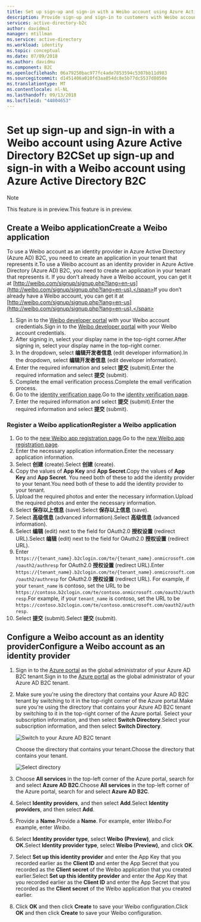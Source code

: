 ```yaml
---
title: Set up sign-up and sign-in with a Weibo account using Azure Active Directory B2C | Microsoft Docs
description: Provide sign-up and sign-in to customers with Weibo accounts in your applications using Azure Active Directory B2C.
services: active-directory-b2c
author: davidmu1
manager: mtillman
ms.service: active-directory
ms.workload: identity
ms.topic: conceptual
ms.date: 07/09/2018
ms.author: davidmu
ms.component: B2C
ms.openlocfilehash: 06a79250bac977fc4ade7853594c5307bb11d983
ms.sourcegitcommit: d1451406a010fd3aa854dc8e5b77dc5537d8050e
ms.translationtype: MT
ms.contentlocale: nl-NL
ms.lasthandoff: 09/13/2018
ms.locfileid: "44804653"
---
```

# <a name="set-up-sign-up-and-sign-in-with-a-weibo-account-using-azure-active-directory-b2c"></a><span data-ttu-id="4f76c-103">Set up sign-up and sign-in with a Weibo account using Azure Active Directory B2C</span><span class="sxs-lookup"><span data-stu-id="4f76c-103">Set up sign-up and sign-in with a Weibo account using Azure Active Directory B2C</span></span>

> [!NOTE]
> <span data-ttu-id="4f76c-104">This feature is in preview.</span><span class="sxs-lookup"><span data-stu-id="4f76c-104">This feature is in preview.</span></span>
> 

## <a name="create-a-weibo-application"></a><span data-ttu-id="4f76c-105">Create a Weibo application</span><span class="sxs-lookup"><span data-stu-id="4f76c-105">Create a Weibo application</span></span>

<span data-ttu-id="4f76c-106">To use a Weibo account as an identity provider in Azure Active Directory (Azure AD) B2C, you need to create an application in your tenant that represents it.</span><span class="sxs-lookup"><span data-stu-id="4f76c-106">To use a Weibo account as an identity provider in Azure Active Directory (Azure AD) B2C, you need to create an application in your tenant that represents it.</span></span> <span data-ttu-id="4f76c-107">If you don’t already have a Weibo account, you can get it at [http://weibo.com/signup/signup.php?lang=en-us](http://weibo.com/signup/signup.php?lang=en-us).</span><span class="sxs-lookup"><span data-stu-id="4f76c-107">If you don’t already have a Weibo account, you can get it at [http://weibo.com/signup/signup.php?lang=en-us](http://weibo.com/signup/signup.php?lang=en-us).</span></span>

1. <span data-ttu-id="4f76c-108">Sign in to the [Weibo developer portal](http://open.weibo.com/) with your Weibo account credentials.</span><span class="sxs-lookup"><span data-stu-id="4f76c-108">Sign in to the [Weibo developer portal](http://open.weibo.com/) with your Weibo account credentials.</span></span>
2. <span data-ttu-id="4f76c-109">After signing in, select your display name in the top-right corner.</span><span class="sxs-lookup"><span data-stu-id="4f76c-109">After signing in, select your display name in the top-right corner.</span></span>
3. <span data-ttu-id="4f76c-110">In the dropdown, select **编辑开发者信息** (edit developer information).</span><span class="sxs-lookup"><span data-stu-id="4f76c-110">In the dropdown, select **编辑开发者信息** (edit developer information).</span></span>
4. <span data-ttu-id="4f76c-111">Enter the required information and select **提交** (submit).</span><span class="sxs-lookup"><span data-stu-id="4f76c-111">Enter the required information and select **提交** (submit).</span></span>
5. <span data-ttu-id="4f76c-112">Complete the email verification process.</span><span class="sxs-lookup"><span data-stu-id="4f76c-112">Complete the email verification process.</span></span>
6. <span data-ttu-id="4f76c-113">Go to the [identity verification page](http://open.weibo.com/developers/identity/edit).</span><span class="sxs-lookup"><span data-stu-id="4f76c-113">Go to the [identity verification page](http://open.weibo.com/developers/identity/edit).</span></span>
7. <span data-ttu-id="4f76c-114">Enter the required information and select **提交** (submit).</span><span class="sxs-lookup"><span data-stu-id="4f76c-114">Enter the required information and select **提交** (submit).</span></span>

### <a name="register-a-weibo-application"></a><span data-ttu-id="4f76c-115">Register a Weibo application</span><span class="sxs-lookup"><span data-stu-id="4f76c-115">Register a Weibo application</span></span>

1. <span data-ttu-id="4f76c-116">Go to the [new Weibo app registration page](http://open.weibo.com/apps/new).</span><span class="sxs-lookup"><span data-stu-id="4f76c-116">Go to the [new Weibo app registration page](http://open.weibo.com/apps/new).</span></span>
2. <span data-ttu-id="4f76c-117">Enter the necessary application information.</span><span class="sxs-lookup"><span data-stu-id="4f76c-117">Enter the necessary application information.</span></span>
3. <span data-ttu-id="4f76c-118">Select **创建** (create).</span><span class="sxs-lookup"><span data-stu-id="4f76c-118">Select **创建** (create).</span></span>
4. <span data-ttu-id="4f76c-119">Copy the values of **App Key** and **App Secret**.</span><span class="sxs-lookup"><span data-stu-id="4f76c-119">Copy the values of **App Key** and **App Secret**.</span></span> <span data-ttu-id="4f76c-120">You need both of these to add the identity provider to your tenant.</span><span class="sxs-lookup"><span data-stu-id="4f76c-120">You need both of these to add the identity provider to your tenant.</span></span>
5. <span data-ttu-id="4f76c-121">Upload the required photos and enter the necessary information.</span><span class="sxs-lookup"><span data-stu-id="4f76c-121">Upload the required photos and enter the necessary information.</span></span>
6. <span data-ttu-id="4f76c-122">Select **保存以上信息** (save).</span><span class="sxs-lookup"><span data-stu-id="4f76c-122">Select **保存以上信息** (save).</span></span>
7. <span data-ttu-id="4f76c-123">Select **高级信息** (advanced information).</span><span class="sxs-lookup"><span data-stu-id="4f76c-123">Select **高级信息** (advanced information).</span></span>
8. <span data-ttu-id="4f76c-124">Select **编辑** (edit) next to the field for OAuth2.0 **授权设置** (redirect URL).</span><span class="sxs-lookup"><span data-stu-id="4f76c-124">Select **编辑** (edit) next to the field for OAuth2.0 **授权设置** (redirect URL).</span></span>
9. <span data-ttu-id="4f76c-125">Enter `https://{tenant_name}.b2clogin.com/te/{tenant_name}.onmicrosoft.com/oauth2/authresp` for OAuth2.0 **授权设置** (redirect URL).</span><span class="sxs-lookup"><span data-stu-id="4f76c-125">Enter `https://{tenant_name}.b2clogin.com/te/{tenant_name}.onmicrosoft.com/oauth2/authresp` for OAuth2.0 **授权设置** (redirect URL).</span></span> <span data-ttu-id="4f76c-126">For example, if your `tenant_name` is contoso, set the URL to be `https://contoso.b2clogin.com/te/contoso.onmicrosoft.com/oauth2/authresp`.</span><span class="sxs-lookup"><span data-stu-id="4f76c-126">For example, if your `tenant_name` is contoso, set the URL to be `https://contoso.b2clogin.com/te/contoso.onmicrosoft.com/oauth2/authresp`.</span></span>
10. <span data-ttu-id="4f76c-127">Select **提交** (submit).</span><span class="sxs-lookup"><span data-stu-id="4f76c-127">Select **提交** (submit).</span></span>  

## <a name="configure-a-weibo-account-as-an-identity-provider"></a><span data-ttu-id="4f76c-128">Configure a Weibo account as an identity provider</span><span class="sxs-lookup"><span data-stu-id="4f76c-128">Configure a Weibo account as an identity provider</span></span>

1. <span data-ttu-id="4f76c-129">Sign in to the [Azure portal](https://portal.azure.com/) as the global administrator of your Azure AD B2C tenant.</span><span class="sxs-lookup"><span data-stu-id="4f76c-129">Sign in to the [Azure portal](https://portal.azure.com/) as the global administrator of your Azure AD B2C tenant.</span></span>
2. <span data-ttu-id="4f76c-130">Make sure you're using the directory that contains your Azure AD B2C tenant by switching to it in the top-right corner of the Azure portal.</span><span class="sxs-lookup"><span data-stu-id="4f76c-130">Make sure you're using the directory that contains your Azure AD B2C tenant by switching to it in the top-right corner of the Azure portal.</span></span> <span data-ttu-id="4f76c-131">Select your subscription information, and then select **Switch Directory**.</span><span class="sxs-lookup"><span data-stu-id="4f76c-131">Select your subscription information, and then select **Switch Directory**.</span></span> 

    ![Switch to your Azure AD B2C tenant](./media/active-directory-b2c-setup-weibo-app/switch-directories.png)

    <span data-ttu-id="4f76c-133">Choose the directory that contains your tenant.</span><span class="sxs-lookup"><span data-stu-id="4f76c-133">Choose the directory that contains your tenant.</span></span>

    ![Select directory](./media/active-directory-b2c-setup-weibo-app/select-directory.png)

3. <span data-ttu-id="4f76c-135">Choose **All services** in the top-left corner of the Azure portal, search for and select **Azure AD B2C**.</span><span class="sxs-lookup"><span data-stu-id="4f76c-135">Choose **All services** in the top-left corner of the Azure portal, search for and select **Azure AD B2C**.</span></span>
4. <span data-ttu-id="4f76c-136">Select **Identity providers**, and then select **Add**.</span><span class="sxs-lookup"><span data-stu-id="4f76c-136">Select **Identity providers**, and then select **Add**.</span></span>
5. <span data-ttu-id="4f76c-137">Provide a **Name**.</span><span class="sxs-lookup"><span data-stu-id="4f76c-137">Provide a **Name**.</span></span> <span data-ttu-id="4f76c-138">For example, enter *Weibo*.</span><span class="sxs-lookup"><span data-stu-id="4f76c-138">For example, enter *Weibo*.</span></span>
6. <span data-ttu-id="4f76c-139">Select **Identity provider type**, select **Weibo (Preview)**, and click **OK**.</span><span class="sxs-lookup"><span data-stu-id="4f76c-139">Select **Identity provider type**, select **Weibo (Preview)**, and click **OK**.</span></span>
7. <span data-ttu-id="4f76c-140">Select **Set up this identity provider** and enter the App Key that you recorded earlier as the **Client ID** and enter the App Secret that you recorded as the **Client secret** of the Weibo application that you created earlier.</span><span class="sxs-lookup"><span data-stu-id="4f76c-140">Select **Set up this identity provider** and enter the App Key that you recorded earlier as the **Client ID** and enter the App Secret that you recorded as the **Client secret** of the Weibo application that you created earlier.</span></span>
8. <span data-ttu-id="4f76c-141">Click **OK** and then click **Create** to save your Weibo configuration.</span><span class="sxs-lookup"><span data-stu-id="4f76c-141">Click **OK** and then click **Create** to save your Weibo configuration.</span></span>
